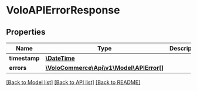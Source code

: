 # VoloAPIErrorResponse

## Properties
Name | Type | Description | Notes
------------ | ------------- | ------------- | -------------
**timestamp** | [**\DateTime**](\DateTime.md) |  | [optional] 
**errors** | [**\VoloCommerce\Api\v1\Model\APIError[]**](APIError.md) |  | [optional] 

[[Back to Model list]](../README.md#documentation-for-models) [[Back to API list]](../README.md#documentation-for-api-endpoints) [[Back to README]](../README.md)


